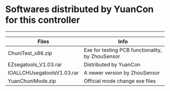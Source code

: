 # Softwares distributed by YuanCon for this controller

---

| Files                      | Info                                             |
| -------------------------- | ------------------------------------------------ |
| ChuniTest_x86.zip          | Exe for testing PCB functionality, by ZhouSensor |
| EZsegatools_V1.03.rar      | Distributed by YuanCon                           |
| IOALLCHUsegatoolsV1.03.rar | A newer version by ZhouSensor                    |
| YuanChuniMode.zip          | Official mode change exe files                   |
